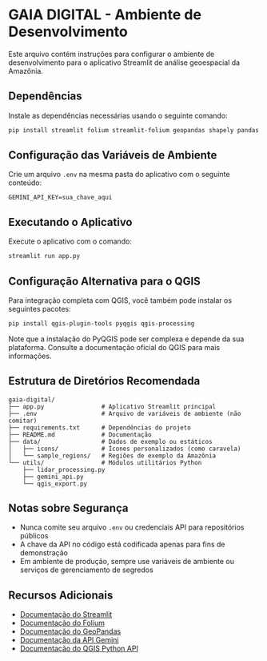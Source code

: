 # GAIA DIGITAL - Ambiente de Desenvolvimento

Este arquivo contém instruções para configurar o ambiente de desenvolvimento para o aplicativo Streamlit de análise geoespacial da Amazônia.

## Dependências

Instale as dependências necessárias usando o seguinte comando:

```bash
pip install streamlit folium streamlit-folium geopandas shapely pandas numpy requests python-dotenv matplotlib rasterio pillow
```

## Configuração das Variáveis de Ambiente

Crie um arquivo `.env` na mesma pasta do aplicativo com o seguinte conteúdo:

```
GEMINI_API_KEY=sua_chave_aqui
```

## Executando o Aplicativo

Execute o aplicativo com o comando:

```bash
streamlit run app.py
```

## Configuração Alternativa para o QGIS

Para integração completa com QGIS, você também pode instalar os seguintes pacotes:

```bash
pip install qgis-plugin-tools pyqgis qgis-processing
```

Note que a instalação do PyQGIS pode ser complexa e depende da sua plataforma. Consulte a documentação oficial do QGIS para mais informações.

## Estrutura de Diretórios Recomendada

```
gaia-digital/
├── app.py                # Aplicativo Streamlit principal
├── .env                  # Arquivo de variáveis de ambiente (não comitar)
├── requirements.txt      # Dependências do projeto
├── README.md             # Documentação
├── data/                 # Dados de exemplo ou estáticos
│   ├── icons/            # Ícones personalizados (como caravela)
│   └── sample_regions/   # Regiões de exemplo da Amazônia
└── utils/                # Módulos utilitários Python
    ├── lidar_processing.py
    ├── gemini_api.py
    └── qgis_export.py
```

## Notas sobre Segurança

- Nunca comite seu arquivo `.env` ou credenciais API para repositórios públicos
- A chave da API no código está codificada apenas para fins de demonstração
- Em ambiente de produção, sempre use variáveis de ambiente ou serviços de gerenciamento de segredos

## Recursos Adicionais

- [Documentação do Streamlit](https://docs.streamlit.io/)
- [Documentação do Folium](https://python-visualization.github.io/folium/)
- [Documentação do GeoPandas](https://geopandas.org/en/stable/)
- [Documentação da API Gemini](https://ai.google.dev/docs/gemini_api_overview)
- [Documentação do QGIS Python API](https://qgis.org/pyqgis/3.0/)
